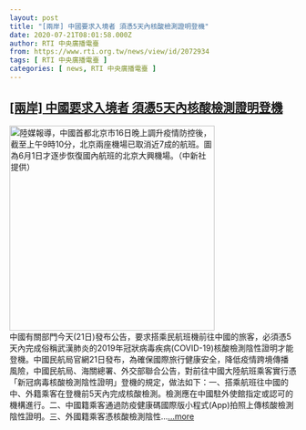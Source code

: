 ```yaml
---
layout: post
title: "[兩岸] 中國要求入境者 須憑5天內核酸檢測證明登機"
date: 2020-07-21T08:01:58.000Z
author: RTI 中央廣播電臺
from: https://www.rti.org.tw/news/view/id/2072934
tags: [ RTI 中央廣播電臺 ]
categories: [ news, RTI 中央廣播電臺 ]
---
```

<!--1595318518000-->
[[兩岸] 中國要求入境者 須憑5天內核酸檢測證明登機](https://www.rti.org.tw/news/view/id/2072934)
------

<div>
<img src="https://static.rti.org.tw/assets/thumbnails/2020/06/17/20200617000019M.jpg" width="360" alt="陸媒報導，中國首都北京市16日晚上調升疫情防控後，截至上午9時10分，北京兩座機場已取消近7成的航班。圖為6月1日才逐步恢復國內航班的北京大興機場。（中新社提供）" title="陸媒報導，中國首都北京市16日晚上調升疫情防控後，截至上午9時10分，北京兩座機場已取消近7成的航班。圖為6月1日才逐步恢復國內航班的北京大興機場。（中新社提供）"><br>中國有關部門今天(21日)發布公告，要求搭乘民航班機前往中國的旅客，必須憑5天內完成俗稱武漢肺炎的2019年冠狀病毒疾病(COVID-19)核酸檢測陰性證明才能登機。中國民航局官網21日發布，為確保國際旅行健康安全，降低疫情跨境傳播風險，中國民航局、海關總署、外交部聯合公告，對前往中國大陸航班乘客實行憑「新冠病毒核酸檢測陰性證明」登機的規定，做法如下：一、搭乘航班往中國的中、外籍乘客在登機前5天內完成核酸檢測。檢測應在中國駐外使館指定或認可的機構進行。二、中國籍乘客通過防疫健康碼國際版小程式(App)拍照上傳核酸檢測陰性證明。三、外國籍乘客憑核酸檢測陰性...<a target="_blank" href="https://www.rti.org.tw/news/view/id/2072934">...more</a>
</div>
